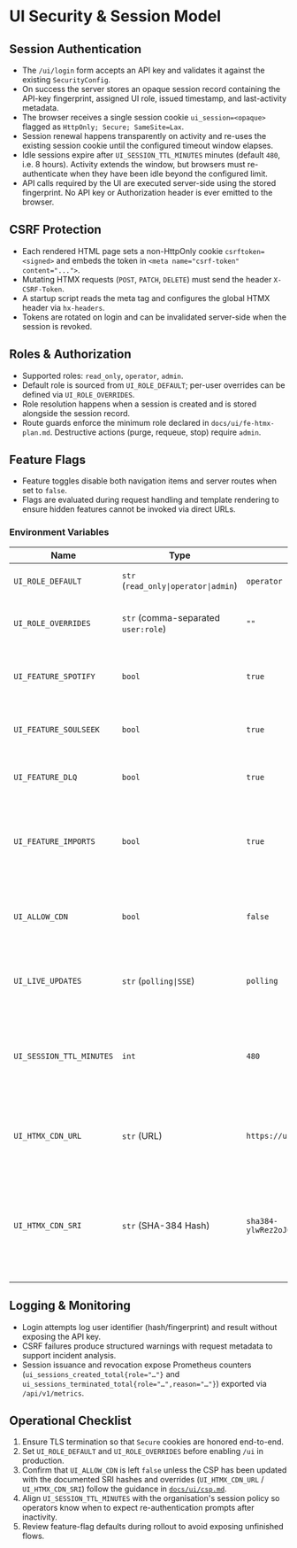 # UI Security & Session Model

## Session Authentication
- The `/ui/login` form accepts an API key and validates it against the existing `SecurityConfig`.
- On success the server stores an opaque session record containing the API-key fingerprint, assigned UI role, issued timestamp, and last-activity metadata.
- The browser receives a single session cookie `ui_session=<opaque>` flagged as `HttpOnly; Secure; SameSite=Lax`.
- Session renewal happens transparently on activity and re-uses the existing session cookie until the configured timeout window elapses.
- Idle sessions expire after `UI_SESSION_TTL_MINUTES` minutes (default `480`, i.e. 8 hours). Activity extends the window, but browsers must re-authenticate when they have been idle beyond the configured limit.
- API calls required by the UI are executed server-side using the stored fingerprint. No API key or Authorization header is ever emitted to the browser.

## CSRF Protection
- Each rendered HTML page sets a non-HttpOnly cookie `csrftoken=<signed>` and embeds the token in `<meta name="csrf-token" content="...">`.
- Mutating HTMX requests (`POST`, `PATCH`, `DELETE`) must send the header `X-CSRF-Token`.
- A startup script reads the meta tag and configures the global HTMX header via `hx-headers`.
- Tokens are rotated on login and can be invalidated server-side when the session is revoked.

## Roles & Authorization
- Supported roles: `read_only`, `operator`, `admin`.
- Default role is sourced from `UI_ROLE_DEFAULT`; per-user overrides can be defined via `UI_ROLE_OVERRIDES`.
- Role resolution happens when a session is created and is stored alongside the session record.
- Route guards enforce the minimum role declared in `docs/ui/fe-htmx-plan.md`. Destructive actions (purge, requeue, stop) require `admin`.

## Feature Flags
- Feature toggles disable both navigation items and server routes when set to `false`.
- Flags are evaluated during request handling and template rendering to ensure hidden features cannot be invoked via direct URLs.

### Environment Variables
| Name | Type | Default | Wirkung |
|------|------|---------|---------|
| `UI_ROLE_DEFAULT` | `str` (`read_only\|operator\|admin`) | `operator` | Mindestrolle für neue Sessions ohne Override. |
| `UI_ROLE_OVERRIDES` | `str` (comma-separated `user:role`) | `""` | Erzwingt Rollen für konkrete Nutzer-IDs/API-Key-Fingerprints. |
| `UI_FEATURE_SPOTIFY` | `bool` | `true` | Aktiviert die Spotify-Oberfläche und zugehörige Navigation. |
| `UI_FEATURE_SOULSEEK` | `bool` | `true` | Schaltet Soulseek-Suche, Queue und Jobs frei. |
| `UI_FEATURE_DLQ` | `bool` | `true` | Aktiviert DLQ-spezifische Tabellen und Aktionen. |
| `UI_FEATURE_IMPORTS` | `bool` | `true` | Schaltet die FREE-Ingest-Tools innerhalb von `/ui/spotify` (Drag&Drop-Uploads & Verarbeitung) frei. |
| `UI_ALLOW_CDN` | `bool` | `false` | Erlaubt Einbindung definierter CDN-Ressourcen (siehe [`docs/ui/csp.md`](../ui/csp.md)). |
| `UI_LIVE_UPDATES` | `str` (`polling\|SSE`) | `polling` | Umschaltung zwischen HTMX-Polling (Standard) und SSE-Stream via `/ui/events`. |
| `UI_SESSION_TTL_MINUTES` | `int` | `480` | Maximale Leerlaufzeit bis eine Session invalidiert wird. Aktive Nutzung verlängert das Fenster automatisch. |
| `UI_HTMX_CDN_URL` | `str` (URL) | `https://unpkg.com/htmx.org@1.9.10/dist/htmx.min.js` | Überschreibt die CDN-Quelle für HTMX, wenn `UI_ALLOW_CDN=true` gesetzt ist (siehe [`docs/ui/csp.md`](../ui/csp.md)). |
| `UI_HTMX_CDN_SRI` | `str` (SHA-384 Hash) | `sha384-ylwRez2oJ6TP2RFxYDs2fzGEylh4G6dkprdFM5lTyBC0bY4Z1cdqUPVHtVHCnRvW` | Setzt den erwarteten SRI-Hash für die konfigurierte HTMX-CDN-URL; Werte müssen mit der CSP-Anpassung laut [`docs/ui/csp.md`](../ui/csp.md) übereinstimmen. |

## Logging & Monitoring
- Login attempts log user identifier (hash/fingerprint) and result without exposing the API key.
- CSRF failures produce structured warnings with request metadata to support incident analysis.
- Session issuance and revocation expose Prometheus counters (`ui_sessions_created_total{role="…"}` and `ui_sessions_terminated_total{role="…",reason="…"}`) exported via `/api/v1/metrics`.

## Operational Checklist
1. Ensure TLS termination so that `Secure` cookies are honored end-to-end.
2. Set `UI_ROLE_DEFAULT` and `UI_ROLE_OVERRIDES` before enabling `/ui` in production.
3. Confirm that `UI_ALLOW_CDN` is left `false` unless the CSP has been updated with the documented SRI hashes and overrides (`UI_HTMX_CDN_URL` / `UI_HTMX_CDN_SRI`) follow the guidance in [`docs/ui/csp.md`](../ui/csp.md).
4. Align `UI_SESSION_TTL_MINUTES` with the organisation's session policy so operators know when to expect re-authentication prompts after inactivity.
5. Review feature-flag defaults during rollout to avoid exposing unfinished flows.
